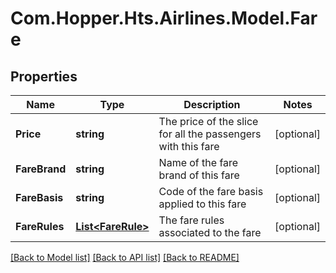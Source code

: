 # Com.Hopper.Hts.Airlines.Model.Fare

## Properties

Name | Type | Description | Notes
------------ | ------------- | ------------- | -------------
**Price** | **string** | The price of the slice for all the passengers with this fare | [optional] 
**FareBrand** | **string** | Name of the fare brand of this fare | [optional] 
**FareBasis** | **string** | Code of the fare basis applied to this fare | [optional] 
**FareRules** | [**List&lt;FareRule&gt;**](FareRule.md) | The fare rules associated to the fare | [optional] 

[[Back to Model list]](../README.md#documentation-for-models) [[Back to API list]](../README.md#documentation-for-api-endpoints) [[Back to README]](../README.md)

